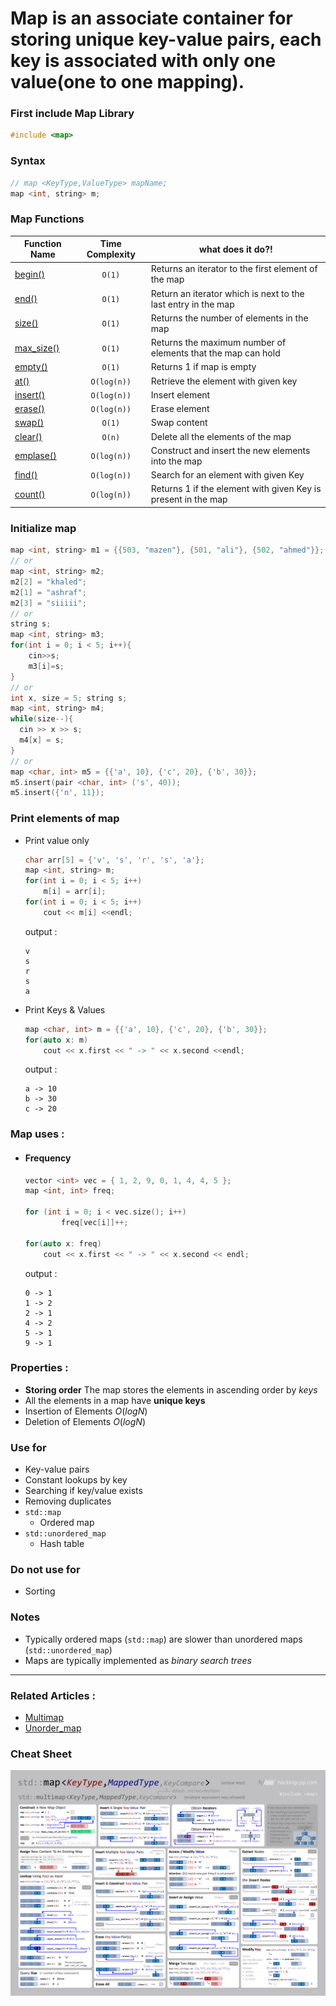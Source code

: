 # **Map** is an associate container for storing unique key-value pairs, each key is associated with only one value(one to one mapping).

### First include Map Library
```cpp
#include <map>
```

### Syntax 
  ```cpp
  // map <KeyType,ValueType> mapName;
  map <int, string> m;
  ```
  
### Map Functions
| Function Name | Time Complexity | what does it do?! |
|--------------|:-----------------:|----------------------|
|[begin()](https://www.javatpoint.com/post/cpp-map-begin-function) | `O(1)` | Returns an iterator to the first element of the map|
|[end()](https://www.javatpoint.com/post/cpp-map-end-function) | `O(1)` | Return an iterator which is next to the last entry in the map|
|[size()](https://www.javatpoint.com/post/cpp-map-size-function) | `O(1)` | Returns the number of elements in the map|
|[max_size()](https://www.geeksforgeeks.org/map-max_size-in-c-stl/) | `O(1)` | Returns the maximum number of elements that the map can hold|
|[empty()](https://www.geeksforgeeks.org/mapempty-c-stl/) | `O(1)` | Returns 1 if map is empty|
|[at()](https://www.javatpoint.com/post/cpp-map-at-function) | `O(log(n))` | Retrieve the element with given key|
|[insert()](https://www.javatpoint.com/post/cpp-map-insert-function) | `O(log(n))` | Insert element|
|[erase()](https://www.geeksforgeeks.org/map-erase-function-in-c-stl/) | `O(log(n))` | Erase element|
|[swap()](https://www.javatpoint.com/post/cpp-map-swap-function) | `O(1)` | Swap content|
|[clear()](https://www.geeksforgeeks.org/mapclear-c-stl/) | `O(n)` | Delete all the elements of the map|
|[emplase()](https://www.javatpoint.com/post/cpp-map-emplace-function) | `O(log(n))` | Construct and insert the new elements into the map  |
|[find()](https://www.geeksforgeeks.org/map-find-function-in-c-stl/) | `O(log(n))` | Search for an element with given Key|
|[count()](https://www.geeksforgeeks.org/map-count-function-in-c-stl/) | `O(log(n))` | Returns 1 if the element with given Key is present in the map|

### Initialize map
  ```cpp
  map <int, string> m1 = {{503, "mazen"}, {501, "ali"}, {502, "ahmed"}};
  // or
  map <int, string> m2;
  m2[2] = "khaled";
  m2[1] = "ashraf";
  m2[3] = "siiiii";
  // or
  string s;
  map <int, string> m3;
  for(int i = 0; i < 5; i++){
      cin>>s;
      m3[i]=s;
  }
  // or
  int x, size = 5; string s;
  map <int, string> m4;
  while(size--){
    cin >> x >> s;
    m4[x] = s;
  }
  // or
  map <char, int> m5 = {{'a', 10}, {'c', 20}, {'b', 30}};
  m5.insert(pair <char, int> ('s', 40));
  m5.insert({'n', 11});
  ```
### Print elements of map
  - Print value only
    ```cpp
    char arr[5] = {'v', 's', 'r', 's', 'a'};
    map <int, string> m;
    for(int i = 0; i < 5; i++)
        m[i] = arr[i];
    for(int i = 0; i < 5; i++)
        cout << m[i] <<endl;
    ```
    output : 
    ```
    v
    s
    r
    s
    a
    ```
  - Print Keys & Values
    ```cpp
    map <char, int> m = {{'a', 10}, {'c', 20}, {'b', 30}};
    for(auto x: m)
        cout << x.first << " -> " << x.second <<endl;
    ```
    output :
    ```
    a -> 10
    b -> 30
    c -> 20
    ```
### Map uses :
  - #### Frequency
    ```cpp
    vector <int> vec = { 1, 2, 9, 0, 1, 4, 4, 5 };
    map <int, int> freq;

    for (int i = 0; i < vec.size(); i++)
            freq[vec[i]]++;

    for(auto x: freq)
        cout << x.first << " -> " << x.second << endl;
    ```
    output : 
    ```
    0 -> 1
    1 -> 2
    2 -> 1
    4 -> 2
    5 -> 1
    9 -> 1
    ```
### Properties :
  - **Storing order** The map stores the elements in ascending order by $keys$
  - All the elements in a map have **unique keys**
  - Insertion of Elements $O(log N)$
  - Deletion of Elements $O(log N)$

### Use for
  - Key-value pairs
  - Constant lookups by key
  - Searching if key/value exists
  - Removing duplicates
  - `std::map`
    -  Ordered map
  - `std::unordered_map`
    - Hash table

### Do not use for
  - Sorting
  
### Notes
  - Typically ordered maps (`std::map`) are slower than unordered maps (`std::unordered_map`)
  - Maps are typically implemented as *binary search trees*
----
### Related Articles :
  - [Multimap](https://www.geeksforgeeks.org/multimap-associative-containers-the-c-standard-template-library-stl/?ref=rp)
  - [Unorder_map](https://en.cppreference.com/w/cpp/container/unordered_map)

### Cheat Sheet
![MapCheatSheet](../Images/map.png)
